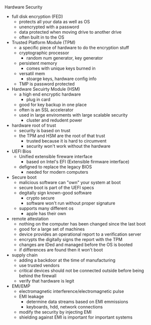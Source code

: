 Hardware Security

* full disk encryption (FED)
	* protects all your data as well as OS
	* unencrypted with a password
	* data protected when moving drive to another drive 
	* often built in to the OS
* Trusted Platform Module (TPM)
	* a specific piece of hardware to do the encryption stuff
	* cryptographic processor
		* random num generator, key generator
	* persistent memory 
		* comes with unique keys burned in
	* versatil mem
		* stoarge keys, hardware config info
	* TMP is password protected 
* Hardware Secuirty Module (HSM)
	* a high end encryptic hardware
		* plug in card
	* good for key backup in one place
	* often is an SSL accelerator 
	* used in large enviroments with large scalable security 
		* cluster and redudent power
* hardware root of trust
	* security is based on trust 
	* the TPM and HSM are the root of that trust
		* trusted because it is hard to circumvent 
		* security won't work without the hardware
* UEFI Bios
	* Unified extensible fireware interface 
		* based on Intel's EFI (Extensible firmware interface)
	* defigned to replace the legacy BIOS
		* needed for modern computers
* Secure boot
	* malicious software can "own" your system at boot
	* secure boot is part of the UEFI specs
	* degitally sign known-good software 
		* crypto secure
		* software won't run without proper signature 
	* supports many different os
		* apple has their own
* remote attestation
	* nothing on the computer has been changed since the last boot
	* good for a large set of machines 
	* device provides an operational report to a verification server 
	* encrypts the digitally signs the report with the TPM
	* changes are IDed and managed before the OS is booted
	* if differences are found then it won't boot
* supply chain
	* adding a backdoor at the time of manufacturing 
	* use trusted vendors
	* critical devices should not be connected outside before being behind the firewall
	* verify that hardware is legit
* EMI/EMP
	* electromagnetic interference/electromagnetic pulse
	* EMI leakage
		* determine data streams based on EMI emmissions 
		* keyboards, hdd, network connections
	* modify the security by injecting EMI
	* shielding against EMI is important for important systems 
